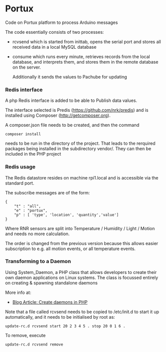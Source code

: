 # Portux

Code on Portux platform to process Arduino messages

The code essentially consists of two processes:
- rcvsend which is started from inittab, opens the serial port and
  stores all received data in a local MySQL database
- consume which runs every minute, retrieves records from the local
  database, and interprets them, and stores them in
  the remote database on the server.

  Additionally it sends the values to Pachube for updating

### Redis interface

A php Redis interface is added to be able to Publish data values.

The interface selected is Predis (https://github.com/nrk/predis) and is installed
using Composer (http://getcomposer.org).

A composer.json file needs to be created, and then the command

    composer install

needs to be run in the directory of the project. That leads to the rerquired packages being installed in the
subdirectory vendor/. They can then be included in the PHP project

### Redis usage

The Redis datastore resides on machine rpi1.local and is accessible via
the standard port.

The subscribe messages are of the form:

    {
        "t" : "all",
        "e" : "portux",
        "p" : [ 'type', 'location', 'quantity','value']
    }

Where RNR sensors are split into <sensortype> Temperature / Humidity / Light / Motion
and <value> needs no more calculation.

The order is changed from the previous version because this allows easier subscription to e.g. all
motion events, or all temperature events.

### Transforming to a Daemon

Using System_Daemon, a PHP class that allows developers to create their own daemon 
applications on Linux systems. The class is focussed entirely on creating & 
spawning standalone daemons

More info at:

- [Blog Article: Create daemons in PHP][1]

  [1]: http://kevin.vanzonneveld.net/techblog/article/create_daemons_in_php/
  
Note that a file called rcvsend needs to be copied to /etc/init.d to start it up automatically,
and it needs to be initialised by root as:

    update-rc.d rcvsend start 20 2 3 4 5 . stop 20 0 1 6 .

To remove, execute

    update-rc.d rcvsend remove
    
